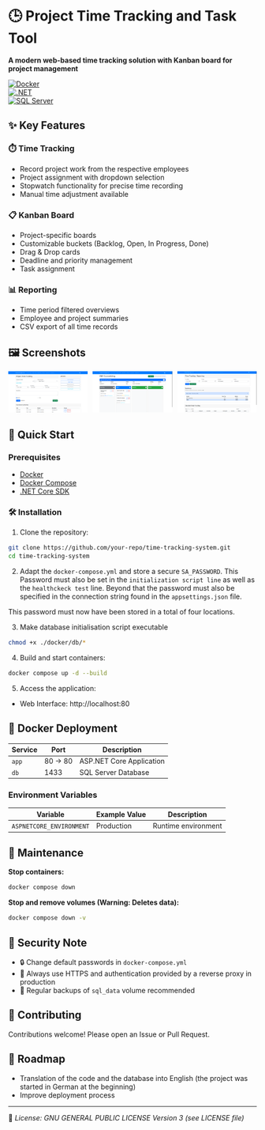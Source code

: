 # 🕒 Project Time Tracking and Task Tool  

**A modern web-based time tracking solution with Kanban board for project management**  

[![Docker](https://img.shields.io/badge/Docker-2CA5E0?style=for-the-badge&logo=docker&logoColor=white)](#)  
[![.NET](https://img.shields.io/badge/.NET-512BD4?style=for-the-badge&logo=dotnet&logoColor=white)](#)  
[![SQL Server](https://img.shields.io/badge/Microsoft_SQL_Server-CC2927?style=for-the-badge&logo=microsoft-sql-server&logoColor=white)](#)

## ✨ Key Features

### ⏱️ Time Tracking  
- Record project work from the respective employees 
- Project assignment with dropdown selection  
- Stopwatch functionality for precise time recording  
- Manual time adjustment available  

### 📋 Kanban Board  
- Project-specific boards  
- Customizable buckets (Backlog, Open, In Progress, Done)  
- Drag & Drop cards  
- Deadline and priority management 
- Task assignment 

### 📊 Reporting  
- Time period filtered overviews  
- Employee and project summaries  
- CSV export of all time records  

## 🖼️ Screenshots

<div style="display: flex; gap: 10px; justify-content: space-between;">
  <div style="flex: 1;">
    <img src="https://github.com/s1t5/ProjectTimeTrackingAndTaskTool/blob/main/Screenshots/1.png?raw=true" style="width:100%">
  </div>
  <div style="flex: 1;">
    <img src="https://github.com/s1t5/ProjectTimeTrackingAndTaskTool/blob/main/Screenshots/3.png?raw=true" style="width:100%">
  </div>
  <div style="flex: 1;">
    <img src="https://github.com/s1t5/ProjectTimeTrackingAndTaskTool/blob/main/Screenshots/4.png?raw=true" style="width:100%">
  </div>
</div>

## 🚀 Quick Start

### Prerequisites  
- [Docker](https://www.docker.com/products/docker-desktop)  
- [Docker Compose](https://docs.docker.com/compose/install/)  
- [.NET Core SDK](https://dotnet.microsoft.com/en-us/download/dotnet/8.0)

### 🛠️ Installation  

1. Clone the repository:  
```bash
git clone https://github.com/your-repo/time-tracking-system.git
cd time-tracking-system
```

2. Adapt the `docker-compose.yml` and store a secure `SA_PASSWORD`. This Password must also be set in the `initialization script line` as well as the `healthckeck test` line.  Beyond that the password must also be specified in the connection string found in the `appsettings.json` file. 

This password must now have been stored in a total of four locations.

3. Make database initialisation script executable
```bash
chmod +x ./docker/db/*
```

4. Build and start containers:  
```bash
docker compose up -d --build
```

5. Access the application:  
- Web Interface: http://localhost:80  


## 🐳 Docker Deployment  

| Service | Port | Description |  
|---------|------|-------------|  
| `app` | 80 → 80 | ASP.NET Core Application |  
| `db` | 1433 | SQL Server Database | 

### Environment Variables  

| Variable | Example Value | Description |  
|----------|--------------|-------------|  
| `ASPNETCORE_ENVIRONMENT` | Production | Runtime environment |  

## 🔄 Maintenance  

**Stop containers:**  
```bash 
docker compose down
```

**Stop and remove volumes (Warning: Deletes data):**  
```bash
docker compose down -v
```

## 🔐 Security Note  
- 🔒 Change default passwords in `docker-compose.yml`  
- 🔐 Always use HTTPS and authentication provided by a reverse proxy in production  
- 💾 Regular backups of `sql_data` volume recommended  

## 🤝 Contributing  
Contributions welcome! Please open an Issue or Pull Request.

## 🚀 **Roadmap**  
- Translation of the code and the database into English (the project was started in German at the beginning) 
- Improve deployment process

---

📄 *License: GNU GENERAL PUBLIC LICENSE Version 3 (see LICENSE file)*
